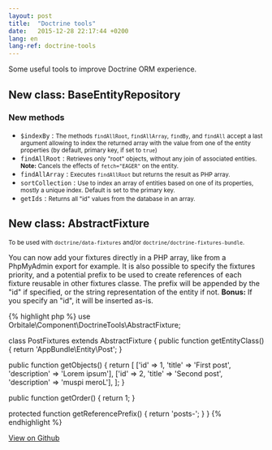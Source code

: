 ```yaml
---
layout: post
title:  "Doctrine tools"
date:   2015-12-28 22:17:44 +0200
lang: en
lang-ref: doctrine-tools
---
```


Some useful tools to improve Doctrine ORM experience.

## New class: BaseEntityRepository

### New methods

* `$indexBy` : <small>The methods `findAllRoot`, `findAllArray`, `findBy`, and `findAll` accept a last argument allowing
to index the returned array with the value from one of the entity properties (by default, primary key, if set to 
`true`)</small>
* `findAllRoot` : <small>Retrieves only "root" objects, without any join of associated entities. **Note:** Cancels the 
effects of `fetch="EAGER"` on the entity.</small>
* `findAllArray` : <small>Executes `findAllRoot` but returns the result as PHP array.</small>
* `sortCollection` : <small>Use to index an array of entities based on one of its properties, mostly a unique index.
Default is set to the primary key.</small>
* `getIds` : <small>Returns all "id" values from the database in an array.</small>

## New class: AbstractFixture

<small>To be used with `doctrine/data-fixtures` and/or `doctrine/doctrine-fixtures-bundle`.</small>

You can now add your fixtures directly in a PHP array, like from a PhpMyAdmin export for example. It is also possible
to specify the fixtures priority, and a potential prefix to be used to create references of each fixture reusable in
other fixtures classe. The prefix will be appended by the "id" if specified, or the string representation of the entity
if not. **Bonus:** If you specify an "id", it will be inserted as-is.

{% highlight php %}
use Orbitale\Component\DoctrineTools\AbstractFixture;

class PostFixtures extends AbstractFixture
{
   public function getEntityClass() {
       return 'AppBundle\Entity\Post';
   }

   public function getObjects() {
       return [
           ['id' => 1, 'title' => 'First post', 'description' => 'Lorem ipsum'],
           ['id' => 2, 'title' => 'Second post', 'description' => 'muspi meroL'],
       ];
   }

   public function getOrder() {
       return 1;
   }

   protected function getReferencePrefix() {
       return 'posts-';
   }
}
{% endhighlight %}

[View on Github](https://github.com/Orbitale/DoctrineTools)

